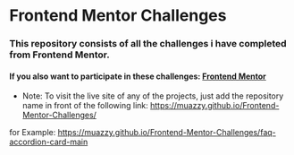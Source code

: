 # Frontend Mentor Challenges
### This repository consists of all the challenges i have completed from Frontend Mentor.
#### If you also want to participate in these challenges: [Frontend Mentor](https://www.frontendmentor.io/challenges)

- Note: To visit the live site of any of the projects, just add the repository name in front of the following link: https://muazzy.github.io/Frontend-Mentor-Challenges/

for Example: https://muazzy.github.io/Frontend-Mentor-Challenges/faq-accordion-card-main